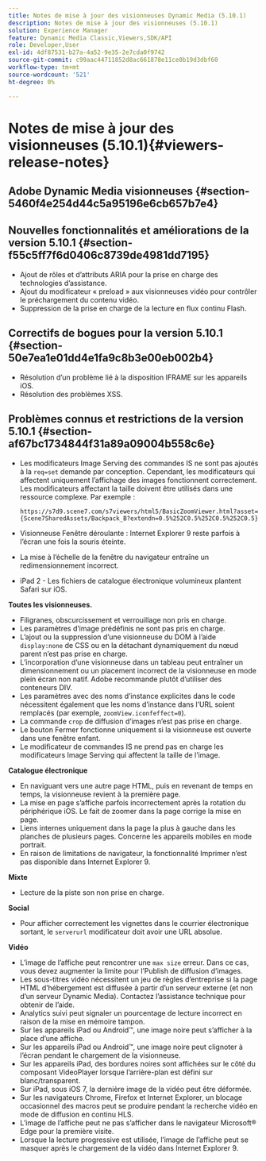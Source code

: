 ```yaml
---
title: Notes de mise à jour des visionneuses Dynamic Media (5.10.1)
description: Notes de mise à jour des visionneuses (5.10.1)
solution: Experience Manager
feature: Dynamic Media Classic,Viewers,SDK/API
role: Developer,User
exl-id: 4df87531-b27a-4a52-9e35-2e7cda0f9742
source-git-commit: c99aac44711852d8ac661878e11ce0b19d3dbf60
workflow-type: tm+mt
source-wordcount: '521'
ht-degree: 0%

---
```


# Notes de mise à jour des visionneuses (5.10.1){#viewers-release-notes}

## Adobe Dynamic Media visionneuses {#section-5460f4e254d44c5a95196e6cb657b7e4}

## Nouvelles fonctionnalités et améliorations de la version 5.10.1 {#section-f55c5ff7f6d0406c8739de4981dd7195}

* Ajout de rôles et d’attributs ARIA pour la prise en charge des technologies d’assistance.
* Ajout du modificateur « preload » aux visionneuses vidéo pour contrôler le préchargement du contenu vidéo.
* Suppression de la prise en charge de la lecture en flux continu Flash.

## Correctifs de bogues pour la version 5.10.1 {#section-50e7ea1e01dd4e1fa9c8b3e00eb002b4}

* Résolution d’un problème lié à la disposition IFRAME sur les appareils iOS.
* Résolution des problèmes XSS.

## Problèmes connus et restrictions de la version 5.10.1 {#section-af67bc1734844f31a89a09004b558c6e}

* Les modificateurs Image Serving des commandes IS ne sont pas ajoutés à la `req=set` demande par conception. Cependant, les modificateurs qui affectent uniquement l’affichage des images fonctionnent correctement. Les modificateurs affectant la taille doivent être utilisés dans une ressource complexe. Par exemple :

  `https://s7d9.scene7.com/s7viewers/html5/BasicZoomViewer.html?asset= {Scene7SharedAssets/Backpack_B?extendn=0.5%252C0.5%252C0.5%252C0.5}`

* Visionneuse Fenêtre déroulante : Internet Explorer 9 reste parfois à l’écran une fois la souris éteinte.
* La mise à l’échelle de la fenêtre du navigateur entraîne un redimensionnement incorrect.
* iPad 2 - Les fichiers de catalogue électronique volumineux plantent Safari sur iOS.

**Toutes les visionneuses.**

* Filigranes, obscurcissement et verrouillage non pris en charge.
* Les paramètres d’image prédéfinis ne sont pas pris en charge.
* L’ajout ou la suppression d’une visionneuse du DOM à l’aide `display:none` de CSS ou en la détachant dynamiquement du nœud parent n’est pas prise en charge.
* L’incorporation d’une visionneuse dans un tableau peut entraîner un dimensionnement ou un placement incorrect de la visionneuse en mode plein écran non natif. Adobe recommande plutôt d’utiliser des conteneurs DIV.
* Les paramètres avec des noms d’instance explicites dans le code nécessitent également que les noms d’instance dans l’URL soient remplacés (par exemple, `zoomView.iconfeffect=0`).
* La commande `crop` de diffusion d’images n’est pas prise en charge.
* Le bouton Fermer fonctionne uniquement si la visionneuse est ouverte dans une fenêtre enfant.
* Le modificateur de commandes IS ne prend pas en charge les modificateurs Image Serving qui affectent la taille de l’image.

**Catalogue électronique**

* En naviguant vers une autre page HTML, puis en revenant de temps en temps, la visionneuse revient à la première page.
* La mise en page s’affiche parfois incorrectement après la rotation du périphérique iOS. Le fait de zoomer dans la page corrige la mise en page.
* Liens internes uniquement dans la page la plus à gauche dans les planches de plusieurs pages. Concerne les appareils mobiles en mode portrait.
* En raison de limitations de navigateur, la fonctionnalité Imprimer n’est pas disponible dans Internet Explorer 9.

**Mixte**

* Lecture de la piste son non prise en charge.

**Social**

* Pour afficher correctement les vignettes dans le courrier électronique sortant, le `serverurl` modificateur doit avoir une URL absolue.

**Vidéo**

* L’image de l’affiche peut rencontrer une `max size` erreur. Dans ce cas, vous devez augmenter la limite pour l’Publish de diffusion d’images.
* Les sous-titres vidéo nécessitent un jeu de règles d’entreprise si la page HTML d’hébergement est diffusée à partir d’un serveur externe (et non d’un serveur Dynamic Media). Contactez l’assistance technique pour obtenir de l’aide.
* Analytics suivi peut signaler un pourcentage de lecture incorrect en raison de la mise en mémoire tampon.
* Sur les appareils iPad ou Android™, une image noire peut s’afficher à la place d’une affiche.
* Sur les appareils iPad ou Android™, une image noire peut clignoter à l’écran pendant le chargement de la visionneuse.
* Sur les appareils iPad, des bordures noires sont affichées sur le côté du composant VideoPlayer lorsque l’arrière-plan est défini sur blanc/transparent.
* Sur iPad, sous iOS 7, la dernière image de la vidéo peut être déformée.
* Sur les navigateurs Chrome, Firefox et Internet Explorer, un blocage occasionnel des macros peut se produire pendant la recherche vidéo en mode de diffusion en continu HLS.
* L’image de l’affiche peut ne pas s’afficher dans le navigateur Microsoft® Edge pour la première visite.
* Lorsque la lecture progressive est utilisée, l’image de l’affiche peut se masquer après le chargement de la vidéo dans Internet Explorer 9.
